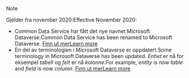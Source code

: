 > [!NOTE]
> <span data-ttu-id="f0193-101">Gjelder fra november 2020:</span><span class="sxs-lookup"><span data-stu-id="f0193-101">Effective November 2020:</span></span>
> - <span data-ttu-id="f0193-102">Common Data Service har fått det nye navnet Microsoft Dataverse.</span><span class="sxs-lookup"><span data-stu-id="f0193-102">Common Data Service has been renamed to Microsoft Dataverse.</span></span> [<span data-ttu-id="f0193-103">Finn ut mer</span><span class="sxs-lookup"><span data-stu-id="f0193-103">Learn more</span></span>](https://aka.ms/PAuAppBlog)
> - <span data-ttu-id="f0193-104">En del av terminologien i Microsoft Dataverse er oppdatert.</span><span class="sxs-lookup"><span data-stu-id="f0193-104">Some terminology in Microsoft Dataverse has been updated.</span></span> <span data-ttu-id="f0193-105">*Enhet* er nå for eksempel *tabell* og *felt* er nå *kolonne*.</span><span class="sxs-lookup"><span data-stu-id="f0193-105">For example, *entity* is now *table* and *field* is now *column*.</span></span> [<span data-ttu-id="f0193-106">Finn ut mer</span><span class="sxs-lookup"><span data-stu-id="f0193-106">Learn more</span></span>](/powerapps/maker/data-platform/data-platform-intro)